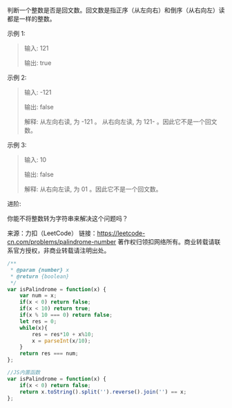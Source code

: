 判断一个整数是否是回文数。回文数是指正序（从左向右）和倒序（从右向左）读都是一样的整数。

示例 1:

> 输入: 121
>
> 输出: true

示例 2:

> 输入: -121
>
> 输出: false
>
> 解释: 从左向右读, 为 -121 。 从右向左读, 为 121- 。因此它不是一个回文数。

示例 3:

> 输入: 10
>
> 输出: false
>
> 解释: 从右向左读, 为 01 。因此它不是一个回文数。

进阶:

你能不将整数转为字符串来解决这个问题吗？

来源：力扣（LeetCode）
链接：https://leetcode-cn.com/problems/palindrome-number
著作权归领扣网络所有。商业转载请联系官方授权，非商业转载请注明出处。

```javascript
/**
 * @param {number} x
 * @return {boolean}
 */
var isPalindrome = function(x) {
    var num = x;
    if(x < 0) return false;
    if(x < 10) return true;
    if(x % 10 === 0) return false;
    let res = 0;
    while(x){
        res = res*10 + x%10;
        x = parseInt(x/10);
    }
    return res === num;
};

//JS内置函数
var isPalindrome = function(x) {
    if(x < 0) return false;
    return x.toString().split('').reverse().join('') == x;
};
```


